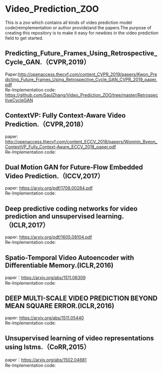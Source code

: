# Video_Prediction_ZOO
This is a zoo which contains all kinds of video prediction model code(reimplementation or author provide)and the papers.The purpose of creating this repository is to make it easy for newbies in the video prediction field to get started.


Predicting_Future_Frames_Using_Retrospective_Cycle_GAN.（CVPR,2019）
---------------------------------
Paper:http://openaccess.thecvf.com/content_CVPR_2019/papers/Kwon_Predicting_Future_Frames_Using_Retrospective_Cycle_GAN_CVPR_2019_paper.pdf<br>
Re-Implementation code: https://github.com/SaulZhang/Video_Prediction_ZOO/tree/master/RetrospectiveCycleGAN <br>

ContextVP: Fully Context-Aware Video Prediction.（CVPR,2018）
---------------------------------
paper: http://openaccess.thecvf.com/content_ECCV_2018/papers/Wonmin_Byeon_ContextVP_Fully_Context-Aware_ECCV_2018_paper.pdf<br>
Re-Implementation code: <br>

Dual Motion GAN for Future-Flow Embedded Video Prediction.（ICCV,2017）
---------------------------------
paper: https://arxiv.org/pdf/1708.00284.pdf<br>
Re-Implementation code: <br>

Deep predictive coding networks for video prediction and unsupervised learning.（ICLR,2017）
---------------------------------
paper: https://arxiv.org/pdf/1605.08104.pdf<br>
Re-Implementation code: <br>


Spatio-Temporal Video Autoencoder with Differentiable Memory.(ICLR,2016)
---------------------------------
paper：https://arxiv.org/abs/1511.06309<br>
Re-Implementation code: <br>

DEEP MULTI-SCALE VIDEO PREDICTION BEYOND MEAN SQUARE ERROR.(ICLR,2016)
---------------------------------
paper: https://arxiv.org/abs/1511.05440<br>
Re-Implementation code: <br>

Unsupervised learning of video representations using lstms.（CoRR,2015）
---------------------------------
paper：https://arxiv.org/abs/1502.04681<br>
Re-Implementation code: <br>


